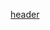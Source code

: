[header](https://capsule-render.vercel.app/api?text=JangWooHyuk!&fontAlignY=20&desc=Desc&descAlignY=40)
